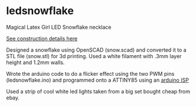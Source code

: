 # ledsnowflake
Magical Latex Girl LED Snowflake necklace

[See construction details here](https://www.kigyui.com/ledsnowflake)

Designed a snowflake using OpenSCAD (snow.scad) and converted it to a STL
file (snow.stl) for 3d printing.  Used a white filament with .3mm layer height
and 1.2mm walls.

Wrote the arduino code to do a flicker effect using the two PWM pins
(ledsnowflake.ino) and programmed onto a ATTINY85 using an [arduino
ISP](https://create.arduino.cc/projecthub/arjun/programming-attiny85-with-arduino-uno-afb829)

Used a strip of cool white led lights taken from a big set bought cheap from ebay.
